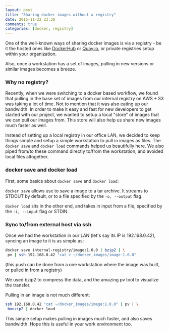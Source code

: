 ```yaml
---
layout: post
title: "Sharing docker images without a registry"
date: 2015-11-22 23:30
comments: true
categories: [docker, registry]
---
```


One of the well-known ways of sharing docker images is via a registry - be it the hosted ones like [DockerHub](https://hub.docker.com/) or [Quay.io](https://quay.io/), or private registries setup within your organization.

Also, once a workstation has a set of images, pulling in new versions or similar images becomes a breeze.

### Why no registry?

Recently, when we were switching to a docker based workflow, we found that pulling in the base set of images from our internal registry on AWS + S3 was taking a lot of time. Not to mention that it was also eating up our bandwidth. In order to make it easy and fast for new developers to get started with our project, we wanted to setup a local "store" of images that we can pull our images from. This store will also help us share new images much faster as well.

Instead of setting up a local registry in our office LAN, we decided to keep things simple and setup a simple workstation to pull in images as files. The `docker save` and `docker load` commands helped us beautifully here. We also piped from/to these command directly to/from the workstation, and avoided local files altogether.

### docker save and docker load

First, some basics about `docker save` and `docker load`:

`docker save` allows use to save a image to a tar archive. It streams to STDOUT by default, or to a file specified by the `-o, --output` flag.

`docker load` sits in the other end, and takes in input from a file, specified by the `-i, --input` flag or STDIN.

### Sync to/from external host via ssh

Once we had the workstation in our LAN (let's say its IP is 192.168.0.42), syncing an image to it is as simple as:

```bash
docker save internal-registry/image:1.0.0 | bzip2 | \
 pv | ssh 192.168.0.42 "cat > ~/docker_images/image-1.0.0"
```
(this push can be done from a one workstation where the image was built, or pulled in from a registry)

We used bzip2 to compress the data, and the amazing pv tool to visualize the transfer.

Pulling in an image is not much different:

```bash
ssh 192.168.0.42 "cat ~/docker_images/image:1.0.0" | pv | \
 bunzip2 | docker load
```

This simple setup makes pulling in images much faster, and also saves bandwidth. Hope this is useful in your work environment too.

